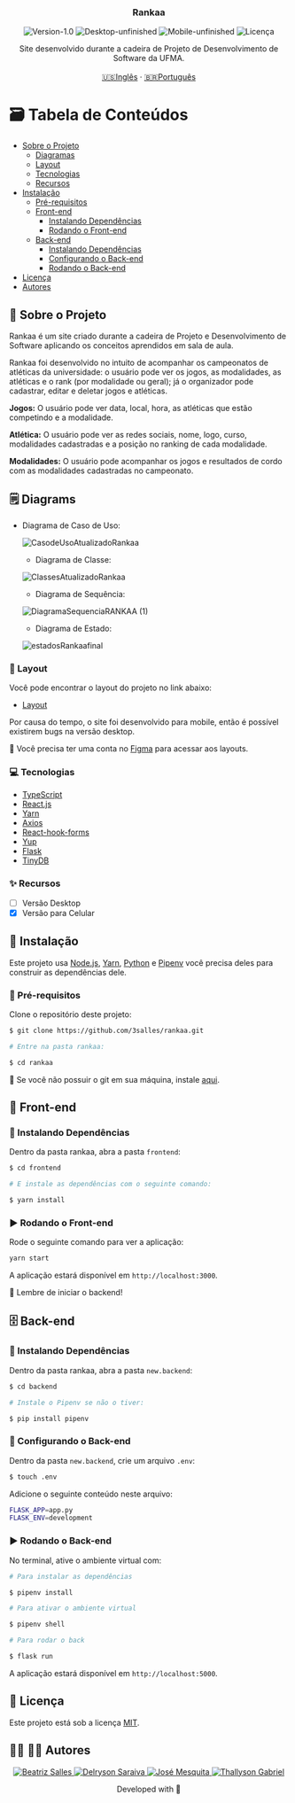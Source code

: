 <p align="center">
  <h3 align="center">Rankaa</h3>

<p align="center">
  <img src="https://img.shields.io/static/v1?label=Version&message=1.0&color=7159c1" alt="Version-1.0" />
  <img src="https://img.shields.io/static/v1?label=Desktop&message=Unfinished&color=orange" alt="Desktop-unfinished" />
  <img src="https://img.shields.io/static/v1?label=Mobile&message=Unfinished&color=FFA500" alt="Mobile-unfinished" />
  <img src="https://img.shields.io/static/v1?label=Lincense&message=MIT&color=0000ff " alt="Licença" />
</p>

  <p align="center">
  Site desenvolvido durante a cadeira de Projeto de Desenvolvimento de Software da UFMA.
    <br />
    <br />
    <a href="README.md">🇺🇸Inglês</a>
    ·
    <a href="README-pt.md">🇧🇷Português</a>
  </p>
</p>

<!-- TABLE OF CONTENTS -->
# :card_file_box: Tabela de Conteúdos

* [Sobre o Projeto](#book-sobre-o-projeto)
  * [Diagramas](#spiral_notepad-diagramas)
  * [Layout](#art-layout)
  * [Tecnologias](#computer-tecnologias)
  * [Recursos](#sparkles-recursos)
* [Instalação](#bricks-instalaçao)
  * [Pré-requisitos](#construction-pré-requisitos)
  * [Front-end](#lipstick-front-end)
    * [Instalando Dependências](#construction-instalando-dependências)
    * [Rodando o Front-end](#arrow_forward-rodando-o-front-end)
  * [Back-end](#file_cabinet-back-end)
    * [Instalando Dependências](#construction-instalando-dependências)
    * [Configurando o Back-end](#wrench-configurando-o-back-end)
    * [Rodando o Back-end](#arrow_forward-rodando-o-back-end)
* [Licença](#page_facing_up-licença)
* [Autores](#woman_technologist-man_technologist-autores)

## :book: Sobre o Projeto

Rankaa é um site criado durante a cadeira de Projeto e Desenvolvimento de Software aplicando os conceitos aprendidos em sala de aula.

Rankaa foi desenvolvido no intuito de acompanhar os campeonatos de atléticas da universidade: o usuário pode ver os jogos, as modalidades, as atléticas e o rank (por modalidade ou geral); já o organizador pode cadastrar, editar e deletar jogos e atléticas.


**Jogos:** O usuário pode ver data, local, hora, as atléticas que estão competindo e a modalidade.

**Atlética:** O usuário pode ver as redes sociais, nome, logo, curso, modalidades cadastradas e a posição no ranking de cada modalidade.

**Modalidades:** O usuário pode acompanhar os jogos e resultados de cordo com as modalidades cadastradas no campeonato.

<!-- TODO: Add landpage print -->

## :spiral_notepad: Diagrams

* Diagrama de Caso de Uso:

  ![CasodeUsoAtualizadoRankaa](https://user-images.githubusercontent.com/67746021/132788949-2765f50f-771d-4a3a-a2de-5e3fb1bccee5.jpg)

  * Diagrama de Classe:

  ![ClassesAtualizadoRankaa](https://user-images.githubusercontent.com/67746021/132789130-de71f177-0f02-4586-a939-ffe5e73530e1.jpg)

  * Diagrama de Sequência:

  ![DiagramaSequenciaRANKAA (1)](https://user-images.githubusercontent.com/67746021/132789806-4e81e70b-0911-4d03-bc86-af08361740b7.jpg)


  * Diagrama de Estado:

  ![estadosRankaafinal](https://user-images.githubusercontent.com/67746021/132789537-3ecfd81c-4aae-4009-8c81-f9a3d655a1e0.JPG)
  
### :art: Layout

Você pode encontrar o layout do projeto no link abaixo:

* [Layout](https://www.figma.com/file/1DAC897inORj3JpsyfI9Mi/RankAA?node-id=0%3A1)

Por causa do tempo, o site foi desenvolvido para mobile, então é possível existirem bugs na versão desktop.

🚨 Você precisa ter uma conta no  [Figma](https://www.figma.com) para acessar aos layouts.

### :computer: Tecnologias

* [TypeScript](https://www.typescriptlang.org)
* [React.js](https://reactjs.org/docs/getting-started.html)
* [Yarn](https://yarnpkg.com)
* [Axios](https://axios-http.com/docs/intro)
* [React-hook-forms](https://react-hook-form.com)
* [Yup](https://github.com/jquense/yup)
* [Flask](https://flask.palletsprojects.com/en/2.0.x/)
* [TinyDB](https://tinydb.readthedocs.io/en/latest/)

### :sparkles: Recursos

  - [ ] Versão Desktop
  - [x] Versão para Celular
  
## :bricks: Instalação

Este projeto usa [Node.js](https://nodejs.org/en/), [Yarn](https://yarnpkg.com), [Python](https://www.python.org) e [Pipenv](https://pipenv.pypa.io/en/latest/) você precisa deles para construir as dependências dele.

### :construction: Pré-requisitos

Clone o repositório deste projeto:

```bash
$ git clone https://github.com/3salles/rankaa.git

# Entre na pasta rankaa:

$ cd rankaa
```

🚨 Se você não possuir o git em sua máquina, instale [aqui](https://git-scm.com/downloads).

## :lipstick: Front-end

### :construction: Instalando Dependências

Dentro da pasta rankaa, abra a pasta `frontend`:

```bash
$ cd frontend

# E instale as dependências com o seguinte comando:

$ yarn install

```

### :arrow_forward: Rodando o Front-end

Rode o seguinte comando para ver a aplicação:

```bash
yarn start
```

A aplicação estará disponível em `http://localhost:3000`.

🚨 Lembre de iniciar o backend!

## :file_cabinet: Back-end

### :construction: Instalando Dependências

Dentro da pasta rankaa, abra a pasta `new.backend`:

```bash
$ cd backend

# Instale o Pipenv se não o tiver:

$ pip install pipenv
```

### :wrench: Configurando o Back-end

Dentro da pasta `new.backend`, crie um arquivo `.env`:

```bash
$ touch .env
```
Adicione o seguinte conteúdo neste arquivo:

```bash
FLASK_APP=app.py
FLASK_ENV=development
```

### :arrow_forward: Rodando o Back-end

No terminal, ative o ambiente virtual com:

```bash
# Para instalar as dependências

$ pipenv install

# Para ativar o ambiente virtual

$ pipenv shell

# Para rodar o back

$ flask run

```
A aplicação estará disponível em `http://localhost:5000`.


## :page_facing_up: Licença

Este projeto está sob a licença [MIT](https://github.com/3salles/rankaa/blob/develop/LICENSE).

## :woman_technologist: :man_technologist: Autores

<p align="center">
  <a href="https://github.com/3salles">
    <img src="https://img.shields.io/badge/Beatriz%20Salles-Github-darkblue" alt="Beatriz Salles" />
  </a>
  <a href="https://github.com/Delryson">
    <img src="https://img.shields.io/badge/Delryson%20Saraiva-Github-indigo" alt="Delryson Saraiva" />
  </a>
  <a href="https://github.com/josenbmesquita">
    <img src="https://img.shields.io/badge/Jos%C3%A9%20Mesquita-Github-blue" alt="José Mesquita" />
  </a>
  <a href="https://github.com/Thalles2310">
    <img src="https://img.shields.io/badge/Thallyson%20Gabriel-Github-purple" alt="Thallyson Gabriel" />
  </a>
</p>

<p align="center">Developed with 💜</p>

